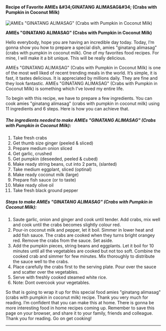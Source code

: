             

#### Recipe of Favorite AMIEs &amp;#34;GINATANG ALIMASAG&amp;#34; (Crabs with Pumpkin in Coconut Milk)

![AMIEs &quot;GINATANG ALIMASAG&quot; (Crabs with Pumpkin in Coconut Milk)](https://img-global.cpcdn.com/recipes/6402655844827136/751x532cq70/amies-ginatang-alimasag-crabs-with-pumpkin-in-coconut-milk-recipe-main-photo.jpg)

**AMIEs &quot;GINATANG ALIMASAG&quot; (Crabs with Pumpkin in Coconut Milk)**

Hello everybody, hope you are having an incredible day today. Today, I’m gonna show you how to prepare a special dish, amies "ginatang alimasag" (crabs with pumpkin in coconut milk). One of my favorites food recipes. For mine, I will make it a bit unique. This will be really delicious.

AMIEs "GINATANG ALIMASAG" (Crabs with Pumpkin in Coconut Milk) is one of the most well liked of recent trending meals in the world. It’s simple, it is fast, it tastes delicious. It is appreciated by millions daily. They are fine and they look fantastic. AMIEs "GINATANG ALIMASAG" (Crabs with Pumpkin in Coconut Milk) is something which I’ve loved my entire life.

To begin with this recipe, we have to prepare a few ingredients. You can cook amies "ginatang alimasag" (crabs with pumpkin in coconut milk) using 11 ingredients and 6 steps. Here is how you can achieve that.

##### The ingredients needed to make AMIEs "GINATANG ALIMASAG" (Crabs with Pumpkin in Coconut Milk):

1.  Take fresh crabs
2.  Get thumb size ginger (peeled & sliced)
3.  Prepare medium onion sliced
4.  Get garlic, crushed
5.  Get pumpkin (deseeded, peeled & cubed)
6.  Make ready string beans, cut into 2 parts, (slanted)
7.  Take medium eggplant, sliced (optinal)
8.  Make ready coconut milk (large)
9.  Prepare fish sauce (or to taste)
10.  Make ready olive oil
11.  Take fresh black ground pepper

##### Steps to make AMIEs "GINATANG ALIMASAG" (Crabs with Pumpkin in Coconut Milk):

1.  Saute garlic, onion and ginger and cook until tender. Add crabs, mix well and cook until the crabs becomes slightly colour red.
2.  Pour-in coconut milk and pepper, let it boil. Simmer in lower heat and add fish sauce. The crabs are cooked when they turns bright orangey red. Remove the crabs from the sauce. Set aside.
3.  Add the pumpkin pieces, string beans and eggplants. Let it boil for 10 minutes until all the vegetables are cooked but not too soft. Combine the cooked crab and simmer for few minutes. Mix thoroughly to distribute the sauce well to the crabs.
4.  Place carefully the crabs first to the serving plate. Pour over the sauce and scatter over the vegetables.
5.  Serve with freshly cooked steamed white rice.
6.  Note: Dont overcook your vegetables.

So that is going to wrap it up for this special food amies "ginatang alimasag" (crabs with pumpkin in coconut milk) recipe. Thank you very much for reading. I’m confident that you can make this at home. There is gonna be more interesting food in home recipes coming up. Remember to save this page on your browser, and share it to your family, friends and colleague. Thank you for reading. Go on get cooking!

* * *